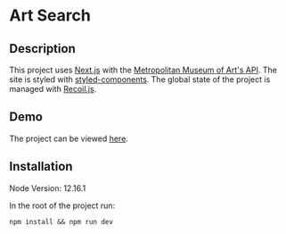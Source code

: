 # Art Search

## Description

This project uses [Next.js](https://nextjs.org/) with the [Metropolitan Museum of Art's API](https://metmuseum.github.io/). The site is styled with [styled-components](https://styled-components.com/). The global state of the project is managed with [Recoil.js](https://recoiljs.org/).

## Demo

The project can be viewed [here](https://art-search.vercel.app/).

## Installation

Node Version: 12.16.1

In the root of the project run:

`npm install && npm run dev`
